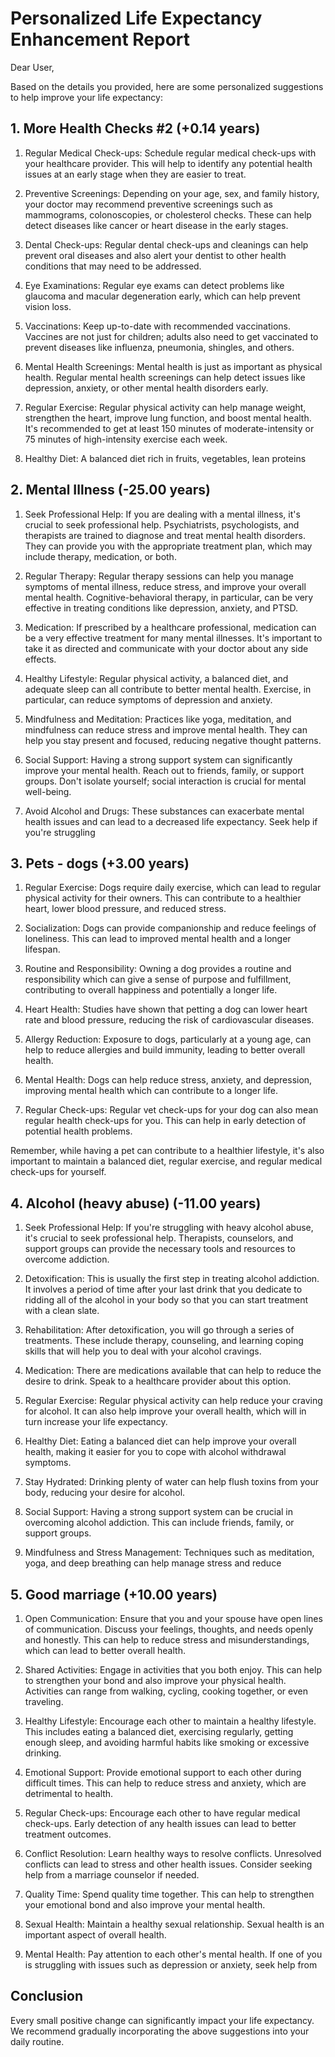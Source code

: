 # Personalized Life Expectancy Enhancement Report

Dear User,

Based on the details you provided, here are some personalized suggestions to help improve your life expectancy:

## 1. More Health Checks #2 (+0.14 years)

1. Regular Medical Check-ups: Schedule regular medical check-ups with your healthcare provider. This will help to identify any potential health issues at an early stage when they are easier to treat.

2. Preventive Screenings: Depending on your age, sex, and family history, your doctor may recommend preventive screenings such as mammograms, colonoscopies, or cholesterol checks. These can help detect diseases like cancer or heart disease in the early stages.

3. Dental Check-ups: Regular dental check-ups and cleanings can help prevent oral diseases and also alert your dentist to other health conditions that may need to be addressed.

4. Eye Examinations: Regular eye exams can detect problems like glaucoma and macular degeneration early, which can help prevent vision loss.

5. Vaccinations: Keep up-to-date with recommended vaccinations. Vaccines are not just for children; adults also need to get vaccinated to prevent diseases like influenza, pneumonia, shingles, and others.

6. Mental Health Screenings: Mental health is just as important as physical health. Regular mental health screenings can help detect issues like depression, anxiety, or other mental health disorders early.

7. Regular Exercise: Regular physical activity can help manage weight, strengthen the heart, improve lung function, and boost mental health. It's recommended to get at least 150 minutes of moderate-intensity or 75 minutes of high-intensity exercise each week.

8. Healthy Diet: A balanced diet rich in fruits, vegetables, lean proteins

## 2. Mental Illness (-25.00 years)

1. Seek Professional Help: If you are dealing with a mental illness, it's crucial to seek professional help. Psychiatrists, psychologists, and therapists are trained to diagnose and treat mental health disorders. They can provide you with the appropriate treatment plan, which may include therapy, medication, or both.

2. Regular Therapy: Regular therapy sessions can help you manage symptoms of mental illness, reduce stress, and improve your overall mental health. Cognitive-behavioral therapy, in particular, can be very effective in treating conditions like depression, anxiety, and PTSD.

3. Medication: If prescribed by a healthcare professional, medication can be a very effective treatment for many mental illnesses. It's important to take it as directed and communicate with your doctor about any side effects.

4. Healthy Lifestyle: Regular physical activity, a balanced diet, and adequate sleep can all contribute to better mental health. Exercise, in particular, can reduce symptoms of depression and anxiety.

5. Mindfulness and Meditation: Practices like yoga, meditation, and mindfulness can reduce stress and improve mental health. They can help you stay present and focused, reducing negative thought patterns.

6. Social Support: Having a strong support system can significantly improve your mental health. Reach out to friends, family, or support groups. Don't isolate yourself; social interaction is crucial for mental well-being.

7. Avoid Alcohol and Drugs: These substances can exacerbate mental health issues and can lead to a decreased life expectancy. Seek help if you're struggling

## 3. Pets - dogs (+3.00 years)

1. Regular Exercise: Dogs require daily exercise, which can lead to regular physical activity for their owners. This can contribute to a healthier heart, lower blood pressure, and reduced stress.

2. Socialization: Dogs can provide companionship and reduce feelings of loneliness. This can lead to improved mental health and a longer lifespan.

3. Routine and Responsibility: Owning a dog provides a routine and responsibility which can give a sense of purpose and fulfillment, contributing to overall happiness and potentially a longer life.

4. Heart Health: Studies have shown that petting a dog can lower heart rate and blood pressure, reducing the risk of cardiovascular diseases.

5. Allergy Reduction: Exposure to dogs, particularly at a young age, can help to reduce allergies and build immunity, leading to better overall health.

6. Mental Health: Dogs can help reduce stress, anxiety, and depression, improving mental health which can contribute to a longer life.

7. Regular Check-ups: Regular vet check-ups for your dog can also mean regular health check-ups for you. This can help in early detection of potential health problems.

Remember, while having a pet can contribute to a healthier lifestyle, it's also important to maintain a balanced diet, regular exercise, and regular medical check-ups for yourself.

## 4. Alcohol (heavy abuse) (-11.00 years)

1. Seek Professional Help: If you're struggling with heavy alcohol abuse, it's crucial to seek professional help. Therapists, counselors, and support groups can provide the necessary tools and resources to overcome addiction.

2. Detoxification: This is usually the first step in treating alcohol addiction. It involves a period of time after your last drink that you dedicate to ridding all of the alcohol in your body so that you can start treatment with a clean slate.

3. Rehabilitation: After detoxification, you will go through a series of treatments. These include therapy, counseling, and learning coping skills that will help you to deal with your alcohol cravings.

4. Medication: There are medications available that can help to reduce the desire to drink. Speak to a healthcare provider about this option.

5. Regular Exercise: Regular physical activity can help reduce your craving for alcohol. It can also help improve your overall health, which will in turn increase your life expectancy.

6. Healthy Diet: Eating a balanced diet can help improve your overall health, making it easier for you to cope with alcohol withdrawal symptoms.

7. Stay Hydrated: Drinking plenty of water can help flush toxins from your body, reducing your desire for alcohol.

8. Social Support: Having a strong support system can be crucial in overcoming alcohol addiction. This can include friends, family, or support groups.

9. Mindfulness and Stress Management: Techniques such as meditation, yoga, and deep breathing can help manage stress and reduce

## 5. Good marriage (+10.00 years)

1. Open Communication: Ensure that you and your spouse have open lines of communication. Discuss your feelings, thoughts, and needs openly and honestly. This can help to reduce stress and misunderstandings, which can lead to better overall health.

2. Shared Activities: Engage in activities that you both enjoy. This can help to strengthen your bond and also improve your physical health. Activities can range from walking, cycling, cooking together, or even traveling.

3. Healthy Lifestyle: Encourage each other to maintain a healthy lifestyle. This includes eating a balanced diet, exercising regularly, getting enough sleep, and avoiding harmful habits like smoking or excessive drinking.

4. Emotional Support: Provide emotional support to each other during difficult times. This can help to reduce stress and anxiety, which are detrimental to health.

5. Regular Check-ups: Encourage each other to have regular medical check-ups. Early detection of any health issues can lead to better treatment outcomes.

6. Conflict Resolution: Learn healthy ways to resolve conflicts. Unresolved conflicts can lead to stress and other health issues. Consider seeking help from a marriage counselor if needed.

7. Quality Time: Spend quality time together. This can help to strengthen your emotional bond and also improve your mental health.

8. Sexual Health: Maintain a healthy sexual relationship. Sexual health is an important aspect of overall health.

9. Mental Health: Pay attention to each other's mental health. If one of you is struggling with issues such as depression or anxiety, seek help from


## Conclusion

Every small positive change can significantly impact your life expectancy. We recommend gradually incorporating the above suggestions into your daily routine.
